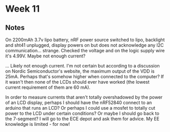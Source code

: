 # Week 11

## Notes
On 2200mAh 3.7v lipo battery, nRF power source switched to lipo, backlight and sht41 unplugged, display powers on but does not acknowledge any I2C communication... strange. Checked the voltage and on the logic supply wire it's 4.99V. Maybe not enough current?

... Likely not enough current. I'm not certain but according to a discussion on Nordic Semiconductor's website, the maximum output of the VDD is 25mA. Perhaps that's somehow higher when connected to the computer? If it wasn't then none of the LCDs should ever have worked (the lowest current requirement of them are 60 mA).

In order to measure currents that aren't totally overshadowed by the power of an LCD display, perhaps I should have the nRF52840 connect to an arduino that runs an LCD? Or perhaps I could use a mosfet to totally cut power to the LCD under certain conditions? Or maybe I should go back to the 7-segment? I will go to the ECE depot and ask them for advice. My EE knowledge is limited - for now!